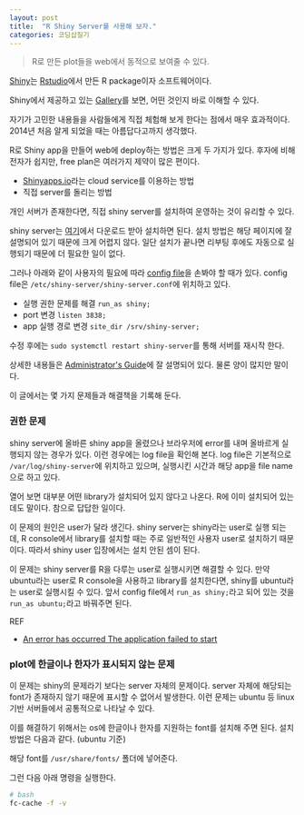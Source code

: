 ```yaml
---
layout: post
title:  "R Shiny Server를 사용해 보자."
categories: 코딩삽질기
---
```


> R로 만든 plot들을 web에서 동적으로 보여줄 수 있다.

[Shiny](https://shiny.rstudio.com/)는 [Rstudio](https://www.rstudio.com/)에서 만든 R package이자 소프트웨어이다.

Shiny에서 제공하고 있는 [Gallery](https://shiny.rstudio.com/gallery/)를 보면, 어떤 것인지 바로 이해할 수 있다.

자기가 고민한 내용들을 사람들에게 직접 체험해 보게 한다는 점에서 매우 효과적이다. 2014년 처음 알게 되었을 때는 아름답다고까지 생각했다.

R로 Shiny app을 만들어 web에 deploy하는 방법은 크게 두 가지가 있다. 후자에 비해 전자가 쉽지만, free plan은 여러가지 제약이 많은 편이다.

* [Shinyapps.io](http://www.shinyapps.io/)라는 cloud service를 이용하는 방법
* 직접 server를 돌리는 방법

개인 서버가 존재한다면, 직접 shiny server를 설치하여 운영하는 것이 유리할 수 있다.

shiny server는 [여기](https://www.rstudio.com/products/shiny/download-server/)에서 다운로드 받아 설치하면 된다. 설치 방법은 해당 페이지에 잘 설명되어 있기 때문에 크게 어렵지 않다. 일단 설치가 끝나면 리부팅 후에도 자동으로 실행되기 때문에 더 필요한 일이 없다.

그러나 아래와 같이 사용자의 필요에 따라 [config file](http://docs.rstudio.com/shiny-server/#default-configuration)을 손봐야 할 때가 있다. config file은 `/etc/shiny-server/shiny-server.conf`에 위치하고 있다.

* 실행 권한 문제를 해결  `run_as shiny;`
* port 변경 `listen 3838;`
* app 실행 경로 변경 `site_dir /srv/shiny-server;`

수정 후에는 `sudo systemctl restart shiny-server`를 통해 서버를 재시작 한다.

상세한 내용들은 [Administrator's Guide](http://docs.rstudio.com/shiny-server/)에 잘 설명되어 있다. 물론 양이 많지만 말이다.

이 글에서는 몇 가지 문제들과 해결책을 기록해 둔다.


### 권한 문제

shiny server에 올바른 shiny app을 올렸으나 브라우저에 error를 내며 올바르게 실행되지 않는 경우가 있다. 이런 경우에는 log file을 확인해 본다. log file은 기본적으로 `/var/log/shiny-server`에 위치하고 있으며, 실행시킨 시간과 해당 app을 file name으로 하고 있다.

열어 보면 대부분 어떤 library가 설치되어 있지 않다고 나온다. R에 이미 설치되어 있는데도 말이다. 참으로 답답한 일이다.

이 문제의 원인은 user가 달라 생긴다. shiny server는 shiny라는 user로 실행 되는데, R console에서 library를 설치할 때는 주로 일반적인 사용자 user로 설치하기 때문이다. 따라서 shiny user 입장에서는 설치 안된 셈이 된다.

이 문제는 shiny server를 R을 다루는 user로 실행시키면 해결할 수 있다. 만약 ubuntu라는 user로 R console을 사용하고 library를 설치한다면, shiny를 ubuntu라는 user로 실행시킬 수 있다. 앞서 config file에서 `run_as shiny;`라고 되어 있는 것을 `run_as ubuntu;`라고 바꿔주면 된다.

REF
* [An error has occurred The application failed to start](https://github.com/rstudio/shiny-server/issues/153#issuecomment-261154339)

### plot에 한글이나 한자가 표시되지 않는 문제

이 문제는 shiny의 문제라기 보다는 server 자체의 문제이다. server 자체에 해당되는 font가 존재하지 않기 때문에 표시할 수 없어서 발생한다. 이런 문제는 ubuntu 등 linux 기반 서버들에서 공통적으로 나타날 수 있다.

이를 해결하기 위해서는 os에 한글이나 한자를 지원하는 font를 설치해 주면 된다. 설치 방법은 다음과 같다. (ubuntu 기준)

해당 font를 `/usr/share/fonts/` 폴더에 넣어준다.

그런 다음 아래 명령을 실행한다.

```bash
# bash
fc-cache -f -v
```
